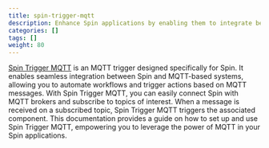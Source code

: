 ```yaml
---
title: spin-trigger-mqtt
description: Enhance Spin applications by enabling them to integrate between MQTT-based systems
categories: []
tags: []
weight: 80
---
```


[Spin Trigger MQTT](https://github.com/spinkube/spin-trigger-mqtt/) is an MQTT trigger designed specifically for Spin. It enables seamless integration between Spin and MQTT-based systems, allowing you to automate workflows and trigger actions based on MQTT messages. With Spin Trigger MQTT, you can easily connect Spin with MQTT brokers and subscribe to topics of interest. When a message is received on a subscribed topic, Spin Trigger MQTT triggers the associated component. This documentation provides a guide on how to set up and use Spin Trigger MQTT, empowering you to leverage the power of MQTT in your Spin applications.
